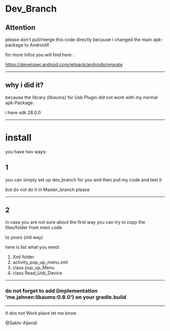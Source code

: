 # Dev_Branch

## Attention
please don’t pull/merge this code directly because i changed the main apk-package to AndroidX 

for more Infos you will find here  :
 

https://developer.android.com/jetpack/androidx/migrate 

---

## why i did it?

because the library (libaums) for Usb Plugin did not work with my normal apk-Package.

i have sdk 28.0.0


---

# install
you have two ways:
## 1
you can simply set up dev_branch for you and then pull my code and test it

but do not do it in Master_branch please

---
## 2
in case you are not sure about the first way you can try to copy the files/folder from mein code 

to yours  (old way)


here is list what you need:

1. Xml folder
2. activity_pop_up_menu.xml
3. class pop_up_Menu
4. class Read_Usb_Device

---

### do not forget to add (implementation 'me.jahnen:libaums:0.8.0') on your gradle.build 



---



 if dos not Work place let me know .

@Sakhr Aljendi
